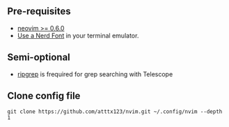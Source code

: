 ## Pre-requisites

* [neovim >= 0.6.0](https://github.com/neovim/neovim/releases)
* [Use a Nerd Font](https://www.nerdfonts.com/) in your terminal emulator.

## Semi-optional

* [ripgrep](https://github.com/BurntSushi/ripgrep) is frequired for grep searching with Telescope


## Clone config file

`git clone https://github.com/atttx123/nvim.git ~/.config/nvim --depth 1`

